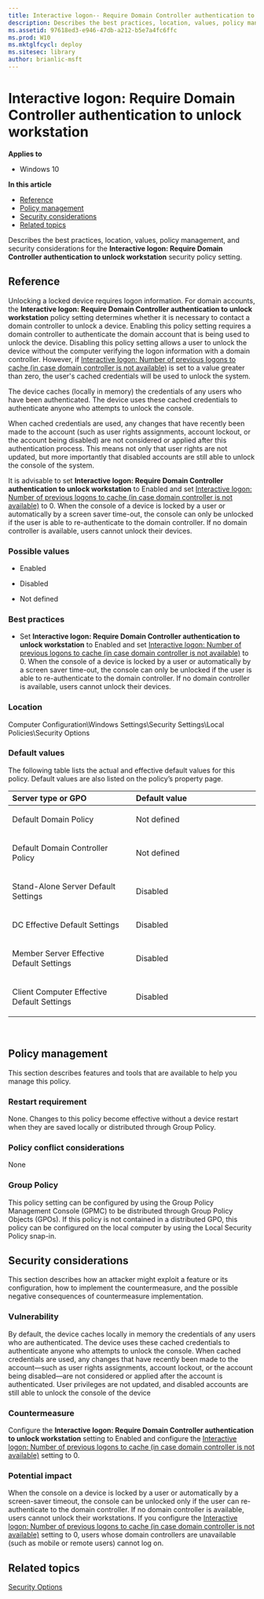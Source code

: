 ```yaml
---
title: Interactive logon-- Require Domain Controller authentication to unlock workstation (Windows 10)
description: Describes the best practices, location, values, policy management, and security considerations for the Interactive logon-- Require Domain Controller authentication to unlock workstation security policy setting.
ms.assetid: 97618ed3-e946-47db-a212-b5e7a4fc6ffc
ms.prod: W10
ms.mktglfcycl: deploy
ms.sitesec: library
author: brianlic-msft
---
```


# Interactive logon: Require Domain Controller authentication to unlock workstation


**Applies to**

-   Windows 10

**In this article**

-   [Reference](#reference)
-   [Policy management](#policy_management)
-   [Security considerations](#security_considerations)
-   [Related topics](#related_topics)

Describes the best practices, location, values, policy management, and security considerations for the **Interactive logon: Require Domain Controller authentication to unlock workstation** security policy setting.

## Reference


Unlocking a locked device requires logon information. For domain accounts, the **Interactive logon: Require Domain Controller authentication to unlock workstation** policy setting determines whether it is necessary to contact a domain controller to unlock a device. Enabling this policy setting requires a domain controller to authenticate the domain account that is being used to unlock the device. Disabling this policy setting allows a user to unlock the device without the computer verifying the logon information with a domain controller. However, if [Interactive logon: Number of previous logons to cache (in case domain controller is not available)](interactive-logon-number-of-previous-logons-to-cache--in-case-domain-controller-is-not-available.md) is set to a value greater than zero, the user's cached credentials will be used to unlock the system.

The device caches (locally in memory) the credentials of any users who have been authenticated. The device uses these cached credentials to authenticate anyone who attempts to unlock the console.

When cached credentials are used, any changes that have recently been made to the account (such as user rights assignments, account lockout, or the account being disabled) are not considered or applied after this authentication process. This means not only that user rights are not updated, but more importantly that disabled accounts are still able to unlock the console of the system.

It is advisable to set **Interactive logon: Require Domain Controller authentication to unlock workstation** to Enabled and set [Interactive logon: Number of previous logons to cache (in case domain controller is not available)](interactive-logon-number-of-previous-logons-to-cache--in-case-domain-controller-is-not-available.md) to 0. When the console of a device is locked by a user or automatically by a screen saver time-out, the console can only be unlocked if the user is able to re-authenticate to the domain controller. If no domain controller is available, users cannot unlock their devices.

### Possible values

-   Enabled

-   Disabled

-   Not defined

### Best practices

-   Set **Interactive logon: Require Domain Controller authentication to unlock workstation** to Enabled and set [Interactive logon: Number of previous logons to cache (in case domain controller is not available)](interactive-logon-number-of-previous-logons-to-cache--in-case-domain-controller-is-not-available.md) to 0. When the console of a device is locked by a user or automatically by a screen saver time-out, the console can only be unlocked if the user is able to re-authenticate to the domain controller. If no domain controller is available, users cannot unlock their devices.

### Location

Computer Configuration\\Windows Settings\\Security Settings\\Local Policies\\Security Options

### Default values

The following table lists the actual and effective default values for this policy. Default values are also listed on the policy’s property page.

<table>
<colgroup>
<col width="50%" />
<col width="50%" />
</colgroup>
<thead>
<tr class="header">
<th align="left">Server type or GPO</th>
<th align="left">Default value</th>
</tr>
</thead>
<tbody>
<tr class="odd">
<td align="left"><p>Default Domain Policy</p></td>
<td align="left"><p>Not defined</p></td>
</tr>
<tr class="even">
<td align="left"><p>Default Domain Controller Policy</p></td>
<td align="left"><p>Not defined</p></td>
</tr>
<tr class="odd">
<td align="left"><p>Stand-Alone Server Default Settings</p></td>
<td align="left"><p>Disabled</p></td>
</tr>
<tr class="even">
<td align="left"><p>DC Effective Default Settings</p></td>
<td align="left"><p>Disabled</p></td>
</tr>
<tr class="odd">
<td align="left"><p>Member Server Effective Default Settings</p></td>
<td align="left"><p>Disabled</p></td>
</tr>
<tr class="even">
<td align="left"><p>Client Computer Effective Default Settings</p></td>
<td align="left"><p>Disabled</p></td>
</tr>
</tbody>
</table>

 

## Policy management


This section describes features and tools that are available to help you manage this policy.

### Restart requirement

None. Changes to this policy become effective without a device restart when they are saved locally or distributed through Group Policy.

### Policy conflict considerations

None

### Group Policy

This policy setting can be configured by using the Group Policy Management Console (GPMC) to be distributed through Group Policy Objects (GPOs). If this policy is not contained in a distributed GPO, this policy can be configured on the local computer by using the Local Security Policy snap-in.

## Security considerations


This section describes how an attacker might exploit a feature or its configuration, how to implement the countermeasure, and the possible negative consequences of countermeasure implementation.

### Vulnerability

By default, the device caches locally in memory the credentials of any users who are authenticated. The device uses these cached credentials to authenticate anyone who attempts to unlock the console. When cached credentials are used, any changes that have recently been made to the account—such as user rights assignments, account lockout, or the account being disabled—are not considered or applied after the account is authenticated. User privileges are not updated, and disabled accounts are still able to unlock the console of the device

### Countermeasure

Configure the **Interactive logon: Require Domain Controller authentication to unlock workstation** setting to Enabled and configure the [Interactive logon: Number of previous logons to cache (in case domain controller is not available)](interactive-logon-number-of-previous-logons-to-cache--in-case-domain-controller-is-not-available.md) setting to 0.

### Potential impact

When the console on a device is locked by a user or automatically by a screen-saver timeout, the console can be unlocked only if the user can re-authenticate to the domain controller. If no domain controller is available, users cannot unlock their workstations. If you configure the [Interactive logon: Number of previous logons to cache (in case domain controller is not available)](interactive-logon-number-of-previous-logons-to-cache--in-case-domain-controller-is-not-available.md) setting to 0, users whose domain controllers are unavailable (such as mobile or remote users) cannot log on.

## Related topics


[Security Options](security-options.md)

 

 





